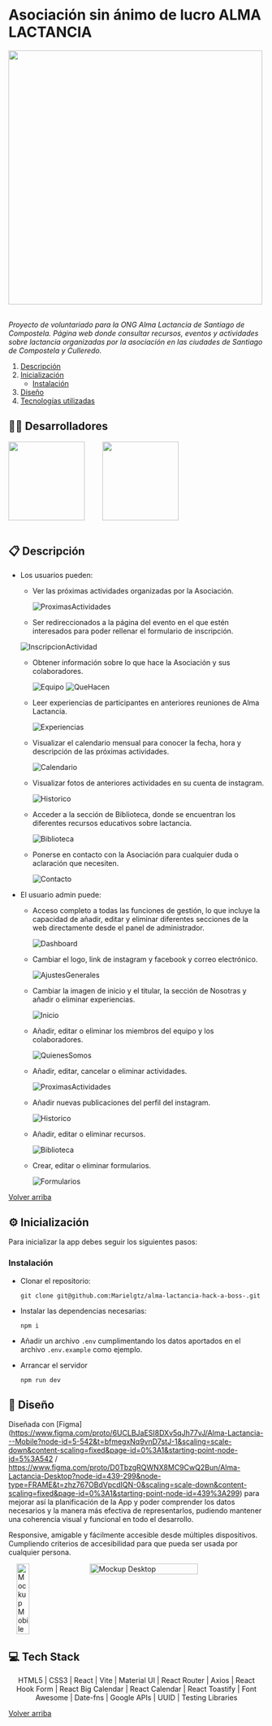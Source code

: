 # Asociación sin ánimo de lucro ALMA LACTANCIA

<div>
  <img src="./src/images/Logo_alma_lactancia.jpeg" width="500px"/>
</div>

<br/>

_Proyecto de voluntariado para la ONG Alma Lactancia de Santiago de Compostela.
Página web donde consultar recursos, eventos y actividades sobre lactancia organizadas por la asociación en las ciudades de Santiago de Compostela y Culleredo._

<ol id='menu'>
  <li>
    <a href='#📋-descripción'>Descripción</a>
  </li>
  <li>
    <a href="#⚙-inicialización">Inicialización</a>
    <ul>
      <li><a href='#instalación'>Instalación</a></li>
    </ul>
  </li>
  <li>
    <a href="#🎨-diseño">Diseño</a>
  </li>
  <li>
    <a href="#💻-tech-stack">Tecnologías utilizadas</a>
  </li>
</ol>

## 👩‍💻 Desarrolladores

<div style="display: flex; gap: 35px;">
  <a href="https://github.com/GuillermoGCP"><img src="https://i.postimg.cc/c6dt3Zgn/temp-Imagey2jor-L.png" width="150" height="155" /></a>
  <a href="https://github.com/helenartola"><img src="https://i.postimg.cc/PNKpzcYF/temp-Images2-BNXh.png" width="150" height="155" /></a>
</div>

<br/>

## 📋 Descripción

- Los usuarios pueden:

  - Ver las próximas actividades organizadas por la Asociación.

    ![ProximasActividades](./src/images/próximas-actividades.png)

  - Ser redireccionados a la página del evento en el que estén interesados para poder rellenar el formulario de inscripción.

  ![InscripcionActividad](./src/images/Inscripción-Actividad.png)

  - Obtener información sobre lo que hace la Asociación y sus colaboradores.

    ![Equipo](./src/images/Equipo.png)
    ![QueHacen](./src/images/QueHacen.png)

  - Leer experiencias de participantes en anteriores reuniones de Alma Lactancia.

    ![Experiencias](./src/images/Experiencias.png)

  - Visualizar el calendario mensual para conocer la fecha, hora y descripción de las próximas actividades.

    ![Calendario](./src/images/Calendario.png)

  - Visualizar fotos de anteriores actividades en su cuenta de instagram.

    ![Historico](./src/images/Histórico.png)

  - Acceder a la sección de Biblioteca, donde se encuentran los diferentes recursos educativos sobre lactancia.

    ![Biblioteca](./src/images/Biblioteca.png)

  - Ponerse en contacto con la Asociación para cualquier duda o aclaración que necesiten.

    ![Contacto](./src/images/Contacto.png)

- El usuario admin puede:

  - Acceso completo a todas las funciones de gestión, lo que incluye la capacidad de añadir, editar y eliminar diferentes secciones de la web directamente desde el panel de administrador.

    ![Dashboard](./src/images/Dashboard.png)

  - Cambiar el logo, link de instagram y facebook y correo electrónico.

    ![AjustesGenerales](./src/images/ajustes-generales.png)

  - Cambiar la imagen de inicio y el titular, la sección de Nosotras y añadir o eliminar experiencias.

    ![Inicio](./src/images/Inicio.png)

  - Añadir, editar o eliminar los miembros del equipo y los colaboradores.

    ![QuienesSomos](./src/images/quienes-somos.png)

  - Añadir, editar, cancelar o eliminar actividades.

    ![ProximasActividades](./src/images/proximas-actividades.png)

  - Añadir nuevas publicaciones del perfil del instagram.

    ![Historico](./src/images/Historico.png)

  - Añadir, editar o eliminar recursos.

    ![Biblioteca](./src/images/Biblioteca1.png)

  - Crear, editar o eliminar formularios.

    ![Formularios](./src/images/Formularios.png)

<a href="#menu">Volver arriba</a>

## ⚙ Inicialización

Para inicializar la app debes seguir los siguientes pasos:

### Instalación

- Clonar el repositorio:

  ```
  git clone git@github.com:Marielgtz/alma-lactancia-hack-a-boss-.git
  ```

- Instalar las dependencias necesarias:

  ```
  npm i
  ```

- Añadir un archivo `.env` cumplimentando los datos aportados en el archivo `.env.example` como ejemplo.

- Arrancar el servidor

  ```
  npm run dev
  ```

## 🎨 Diseño

Diseñada con [Figma](https://www.figma.com/proto/6UCLBJaESI8DXv5qJh77vJ/Alma-Lactancia---Mobile?node-id=5-542&t=bfmegxNq9vnD7stJ-1&scaling=scale-down&content-scaling=fixed&page-id=0%3A1&starting-point-node-id=5%3A542 / https://www.figma.com/proto/D0TbzgRQWNX8MC9CwQ2Bun/Alma-Lactancia-Desktop?node-id=439-299&node-type=FRAME&t=zhz767OBdVpcdIQN-0&scaling=scale-down&content-scaling=fixed&page-id=0%3A1&starting-point-node-id=439%3A299) para mejorar así la planificación de la App y poder comprender los datos necesarios y la manera más efectiva de representarlos, pudiendo mantener una coherencia visual y funcional en todo el desarrollo.

Responsive, amigable y fácilmente accesible desde múltiples dispositivos. Cumpliendo criterios de accesibilidad para que pueda ser usada por cualquier persona.

<div style="display: flex; justify-content: space-around;">
  <img src="./src/images/Mockup-mobile.png" alt="Mockup Mobile" style="width: 22%;"/>
  <img src="./src/images/Mockup-desktop.png" alt="Mockup Desktop" style="width: 65%;"/>
</div>

## 💻 Tech Stack

<div align="center">

HTML5 | CSS3 | React | Vite | Material UI | React Router | Axios | React Hook Form | React Big Calendar | React Calendar | React Toastify | Font Awesome | Date-fns | Google APIs | UUID | Testing Libraries

</div>

<a href="#menu">Volver arriba</a>
